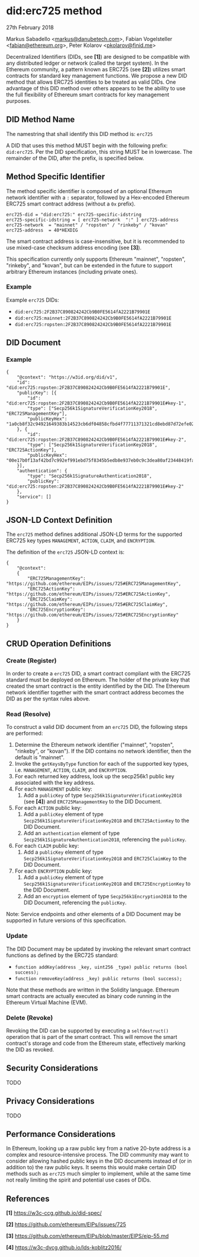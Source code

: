 did:erc725 method
=================
27th February 2018

Markus Sabadello <<markus@danubetech.com>>,
Fabian Vogelsteller <<fabian@ethereum.org>>,
Peter Kolarov <<pkolarov@finid.me>>

Decentralized Identifiers (DIDs, see **[1]**) are designed to be compatible with any distributed ledger or network (called the target system).
In the Ethereum community, a pattern known as ERC725 (see **[2]**) utilizes smart contracts for standard key management functions.
We propose a new DID method that allows ERC725 identities to be treated as valid DIDs.
One advantage of this DID method over others appears to be the ability to use the full flexibility of Ethereum smart contracts for key management purposes.

## DID Method Name

The namestring that shall identify this DID method is: `erc725`

A DID that uses this method MUST begin with the following prefix: `did:erc725`. Per the DID specification, this string MUST be in lowercase. The remainder of the DID, after the prefix, is specified below.

## Method Specific Identifier

The method specific identifier is composed of an optional Ethereum network identifier with a `:` separator, followed by a Hex-encoded Ethereum ERC725 smart contract address (without a `0x` prefix).

	erc725-did = "did:erc725:" erc725-specific-idstring
	erc725-specific-idstring = [ erc725-network  ":" ] erc725-address
	erc725-network  = "mainnet" / "ropsten" / "rinkeby" / "kovan"
	erc725-address  = 40*HEXDIG

The smart contract address is case-insensitive, but it is recommended to use mixed-case checksum address encoding (see **[3]**).

This specification currently only supports Ethereum "mainnet", "ropsten", "rinkeby", and "kovan", but
can be extended in the future to support arbitrary Ethereum instances (including private ones).

### Example

Example `erc725` DIDs:

 * `did:erc725:2F2B37C890824242Cb9B0FE5614fA2221B79901E`
 * `did:erc725:mainnet:2F2B37C890824242Cb9B0FE5614fA2221B79901E`
 * `did:erc725:ropsten:2F2B37C890824242Cb9B0FE5614fA2221B79901E`

## DID Document

### Example

	{
		"@context": "https://w3id.org/did/v1",
		"id": "did:erc725:ropsten:2F2B37C890824242Cb9B0FE5614fA2221B79901E",
		"publicKey": [{
			"id": "did:erc725:ropsten:2F2B37C890824242Cb9B0FE5614fA2221B79901E#key-1",
			"type": ["Secp256k1SignatureVerificationKey2018", "ERC725ManagementKey"],
			"publicKeyHex": "1a0cb8f32c94921649383b14523cb6df04858cfbd4f77711371321cd8ebd87d72efe02b69ca4b02b35a848404101ad17efbf962441733135cb7d833313c3d37b"
		}, {
			"id": "did:erc725:ropsten:2F2B37C890824242Cb9B0FE5614fA2221B79901E#key-2",
			"type": ["Secp256k1SignatureVerificationKey2018", "ERC725ActionKey"],
			"publicKeyHex": "00e17b0f13af42bd7c992ef991ebd75f8345b5edb8e937eb0c9c3dea80af23448419faa1d7562054e31bf56ab1af485944b3a327085c4502e38d723129fd5cf666"
		}],
		"authentication": {
			"type": "Secp256k1SignatureAuthentication2018",
			"publicKey": "did:erc725:ropsten:2F2B37C890824242Cb9B0FE5614fA2221B79901E#key-2"
		},
		"service": []
	}

## JSON-LD Context Definition

The `erc725` method defines additional JSON-LD terms for the supported ERC725 key types `MANAGEMENT`, `ACTION`, `CLAIM`, and `ENCRYPTION`.

The definition of the `erc725` JSON-LD context is:

	{
		"@context":
		{
			"ERC725ManagementKey": "https://github.com/ethereum/EIPs/issues/725#ERC725ManagementKey",
			"ERC725ActionKey": "https://github.com/ethereum/EIPs/issues/725#ERC725ActionKey",
			"ERC725ClaimKey": "https://github.com/ethereum/EIPs/issues/725#ERC725ClaimKey",
			"ERC725EncryptionKey": "https://github.com/ethereum/EIPs/issues/725#ERC725EncryptionKey"
		}
	}

## CRUD Operation Definitions

### Create (Register)

In order to create a `erc725` DID, a smart contract compliant with the ERC725 standard must be deployed on Ethereum. The holder of the private key that created the
smart contract is the entity identified by the DID. The Ethereum network identifier together with the smart contract address becomes the DID as per the syntax rules
above.

### Read (Resolve)

To construct a valid DID document from an `erc725` DID, the following steps are performed:

1. Determine the Ethereum network identifier ("mainnet", "ropsten", "rinkeby", or "kovan"). If the DID contains no network identifier, then the default is "mainnet".
1. Invoke the `getKeysByType` function for each of the supported key types, i.e. `MANAGEMENT`, `ACTION`, `CLAIM`, and `ENCRYPTION`.
1. For each returned key address, look up the secp256k1 public key associated with the key address.
1. For each `MANAGEMENT` public key:
	1. Add a `publicKey` of type `Secp256k1SignatureVerificationKey2018` (see **[4]**) and `ERC725ManagementKey` to the DID Document.
1. For each `ACTION` public key:
	1. Add a `publicKey` element of type `Secp256k1SignatureVerificationKey2018` and `ERC725ActionKey` to the DID Document.
	1. Add an `authentication` element of type `Secp256k1SignatureAuthentication2018`, referencing the `publicKey`.
1. For each `CLAIM` public key:
	1. Add a `publicKey` element of type `Secp256k1SignatureVerificationKey2018` and `ERC725ClaimKey` to the DID Document.
1. For each `ENCRYPTION` public key:
	1. Add a `publicKey` element of type `Secp256k1SignatureVerificationKey2018` and `ERC725EncryptionKey` to the DID Document.
	1. Add an `encryption` element of type `Secp256k1Encryption2018` to the DID Document, referencing the `publicKey`.

Note: Service endpoints and other elements of a DID Document may be supported in future versions of this specification.

### Update

The DID Document may be updated by invoking the relevant smart contract functions as defined by the ERC725 standard:

 * `function addKey(address _key, uint256 _type) public returns (bool success);`
 * `function removeKey(address _key) public returns (bool success);`

Note that these methods are written in the Solidity language. Ethereum smart contracts are actually executed as binary code running in the Ethereum Virtual Machine (EVM).

### Delete (Revoke) 

Revoking the DID can be supported by executing a `selfdestruct()` operation that is part of the smart contract. This will remove the smart contract's storage and code
from the Ethereum state, effectively marking the DID as revoked.

## Security Considerations

TODO

## Privacy Considerations

TODO

## Performance Considerations

In Ethereum, looking up a raw public key from a native 20-byte address is a complex and resource-intensive process. The DID community may want to consider
allowing hashed public keys in the DID documents instead of (or in addition to) the raw public keys. It seems this would make certain DID methods such as
`erc725` much simpler to implement, while at the same time not really limiting the spirit and potential use cases of DIDs.

References
----------

 **[1]** https://w3c-ccg.github.io/did-spec/

 **[2]** https://github.com/ethereum/EIPs/issues/725

 **[3]** https://github.com/ethereum/EIPs/blob/master/EIPS/eip-55.md

 **[4]** https://w3c-dvcg.github.io/lds-koblitz2016/
 
